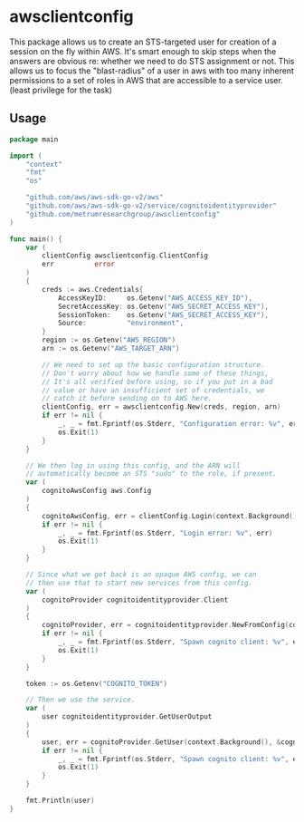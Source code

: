 # awsclientconfig

This package allows us to create an STS-targeted user for creation of a session on the fly within AWS. It's smart enough
to skip steps when the answers are obvious re: whether we need to do STS assignment or not. This allows us to focus the
"blast-radius" of a user in aws with too many inherent permissions to a set of roles in AWS that are accessible to a
service user. (least privilege for the task)

## Usage

```go
package main

import (
	"context"
	"fmt"
	"os"

	"github.com/aws/aws-sdk-go-v2/aws"
	"github.com/aws/aws-sdk-go-v2/service/cognitoidentityprovider"
	"github.com/metrumresearchgroup/awsclientconfig"
)

func main() {
	var (
		clientConfig awsclientconfig.ClientConfig
		err          error
	)
	{
		creds := aws.Credentials{
			AccessKeyID:     os.Getenv("AWS_ACCESS_KEY_ID"),
			SecretAccessKey: os.Getenv("AWS_SECRET_ACCESS_KEY"),
			SessionToken:    os.Getenv("AWS_SECRET_ACCESS_KEY"),
			Source:          "environment",
		}
		region := os.Getenv("AWS_REGION")
		arn := os.Getenv("AWS_TARGET_ARN")

		// We need to set up the basic configuration structure.
		// Don't worry about how we handle some of these things,
		// It's all verified before using, so if you put in a bad
		// value or have an insufficient set of credentials, we
		// catch it before sending on to AWS here.
		clientConfig, err = awsclientconfig.New(creds, region, arn)
		if err != nil {
			_, _ = fmt.Fprintf(os.Stderr, "Configuration error: %v", err)
			os.Exit(1)
		}
	}

	// We then log in using this config, and the ARN will 
	// automatically become an STS "sudo" to the role, if present.
	var (
		cognitoAwsConfig aws.Config
	)
	{
		cognitoAwsConfig, err = clientConfig.Login(context.Background(), "test-cognito-permissions")
		if err != nil {
			_, _ = fmt.Fprintf(os.Stderr, "Login error: %v", err)
			os.Exit(1)
		}
	}

	// Since what we get back is an opaque AWS config, we can
	// then use that to start new services from this config.
	var (
		cognitoProvider cognitoidentityprovider.Client
	)
	{
		cognitoProvider, err = cognitoidentityprovider.NewFromConfig(cognitoAwsConfig)
		if err != nil {
			_, _ = fmt.Fprintf(os.Stderr, "Spawn cognito client: %v", err)
			os.Exit(1)
		}
	}

	token := os.Getenv("COGNITO_TOKEN")

	// Then we use the service.
	var (
		user cognitoidentityprovider.GetUserOutput
	)
	{
		user, err = cognitoProvider.GetUser(context.Background(), &cognitoidentityprovider.GetUserInput{AccessToken: token})
		if err != nil {
			_, _ = fmt.Fprintf(os.Stderr, "Spawn cognito client: %v", err)
			os.Exit(1)
		}
	}

	fmt.Println(user)
}
```